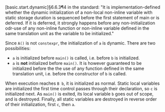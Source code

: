 [basic.start.dynamic]§6.6.3¶4 in the standard:
"It is implementation-defined whether the dynamic initialization of a non-local non-inline variable with static storage duration is sequenced before the first statement of main or is deferred. If it is deferred, it strongly happens before any non-initialization odr-use of any non-inline function or non-inline variable defined in the same translation unit as the variable to be initialized."

Since `A()` is not `constexpr`, the initialization of `a` is dynamic. There are two possibilities:
- `a` is initialized before `main()` is called, i.e. before `b` is initialized.
- `a` is **not** initialized before `main()`. It is however guaranteed to be initialized before the the use of any function defined in the same translation unit, i.e. before the constructor of `b` is called.

When execution reaches `B b`, it is initialized as normal. Static local variables are initialized the first time control passes through their declaration, so `c` is initialized next. As `main()` is exited, its local variable `b` goes out of scope, and is destroyed. Finally, all static variables are destroyed in reverse order of their initialization, first `c`, then `a`.
